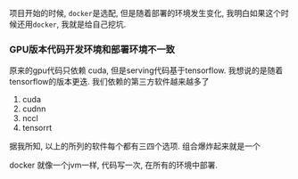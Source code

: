 项目开始的时候, `docker`是选配, 但是随着部署的环境发生变化, 我明白如果这个时候还用`docker`, 我就是给自己挖坑.

### GPU版本代码开发环境和部署环境不一致
原来的gpu代码只依赖 cuda, 但是serving代码基于tensorflow. 我想说的是随着tensorflow的版本更迭.
我们依赖的第三方软件越来越多了
1. cuda
2. cudnn
3. nccl
4. tensorrt

据我所知, 以上的所列的软件每个都有三四个选项. 组合爆炸起来就是一个

docker 就像一个jvm一样, 代码写一次, 在所有的环境中部署.


